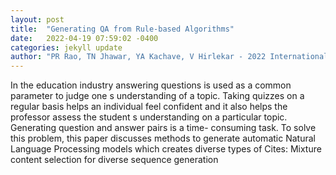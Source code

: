```yaml
---
layout: post
title:  "Generating QA from Rule-based Algorithms"
date:   2022-04-19 07:59:02 -0400
categories: jekyll update
author: "PR Rao, TN Jhawar, YA Kachave, V Hirlekar - 2022 International Conference on , 2022"
---
```

In the education industry answering questions is used as a common parameter to judge one s understanding of a topic. Taking quizzes on a regular basis helps an individual feel confident and it also helps the professor assess the student s understanding on a particular topic. Generating question and answer pairs is a time- consuming task. To solve this problem, this paper discusses methods to generate automatic Natural Language Processing models which creates diverse types of Cites: Mixture content selection for diverse sequence generation